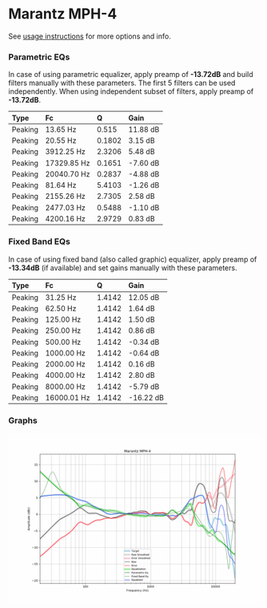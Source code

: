 # Marantz MPH-4
See [usage instructions](https://github.com/jaakkopasanen/AutoEq#usage) for more options and info.

### Parametric EQs
In case of using parametric equalizer, apply preamp of **-13.72dB** and build filters manually
with these parameters. The first 5 filters can be used independently.
When using independent subset of filters, apply preamp of **-13.72dB**.

| Type    | Fc          |      Q | Gain     |
|:--------|:------------|:-------|:---------|
| Peaking | 13.65 Hz    | 0.515  | 11.88 dB |
| Peaking | 20.55 Hz    | 0.1802 | 3.15 dB  |
| Peaking | 3912.25 Hz  | 2.3206 | 5.48 dB  |
| Peaking | 17329.85 Hz | 0.1651 | -7.60 dB |
| Peaking | 20040.70 Hz | 0.2837 | -4.88 dB |
| Peaking | 81.64 Hz    | 5.4103 | -1.26 dB |
| Peaking | 2155.26 Hz  | 2.7305 | 2.58 dB  |
| Peaking | 2477.03 Hz  | 0.5488 | -1.10 dB |
| Peaking | 4200.16 Hz  | 2.9729 | 0.83 dB  |

### Fixed Band EQs
In case of using fixed band (also called graphic) equalizer, apply preamp of **-13.34dB**
(if available) and set gains manually with these parameters.

| Type    | Fc          |      Q | Gain      |
|:--------|:------------|:-------|:----------|
| Peaking | 31.25 Hz    | 1.4142 | 12.05 dB  |
| Peaking | 62.50 Hz    | 1.4142 | 1.64 dB   |
| Peaking | 125.00 Hz   | 1.4142 | 1.50 dB   |
| Peaking | 250.00 Hz   | 1.4142 | 0.86 dB   |
| Peaking | 500.00 Hz   | 1.4142 | -0.34 dB  |
| Peaking | 1000.00 Hz  | 1.4142 | -0.64 dB  |
| Peaking | 2000.00 Hz  | 1.4142 | 0.16 dB   |
| Peaking | 4000.00 Hz  | 1.4142 | 2.80 dB   |
| Peaking | 8000.00 Hz  | 1.4142 | -5.79 dB  |
| Peaking | 16000.01 Hz | 1.4142 | -16.22 dB |

### Graphs
![](./Marantz%20MPH-4.png)